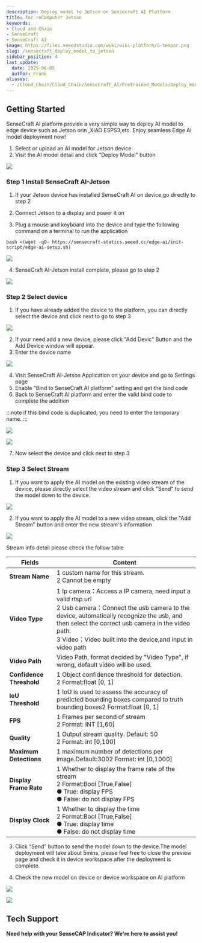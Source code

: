 ```yaml
---
description: Deploy model to Jetson on Sensecraft AI Platform
title: for reComputer Jetson
keywords:
- Cloud and Chain
- SenseCraft
- SenseCraft AI
image: https://files.seeedstudio.com/wiki/wiki-platform/S-tempor.png        
slug: /sensecraft_deploy_model_to_jetson
sidebar_position: 4
last_update:
  date: 2025-06-05
  author: Frank
aliases:
  - /Cloud_Chain/Cloud_Chain/SenseCraft_AI/Pretrained_Models/Deploy_model_to_Jetson
---
```



## Getting Started

SenseCraft AI platform provide a very simple way to deploy AI model to edge device such as Jetson orin ,XIAO ESPS3,etc. Enjoy seamless Edge AI model deployment now!<br />

1. Select or upload an AI model for Jetson device<br />
2. Visit the AI model detail and click "Deploy Model" button<br />

![](https://files.seeedstudio.com/wiki/SenseCraft_AI/img/10.png)

### **Step 1  Install SenseCraft AI-Jetson**

1. If your Jetson device has installed SenseCraft AI on device,go directly to step 2

2. Connect Jetson to a display and power it on

3. Plug a mouse and keyboard into the device and type the following command on a terminal to run the application

```
bash <(wget -qO- https://sensecraft-statics.seeed.cc/edge-ai/init-script/edge-ai-setup.sh)
```

![](https://files.seeedstudio.com/wiki/SenseCraft_AI/img/11.png)

4. SenseCraft AI-Jetson install complete, please go to step 2<br />

![](https://files.seeedstudio.com/wiki/SenseCraft_AI/img/12.png)

### **Step 2  Select device**
1. If you have already added the device to the platform, you can directly select the device and click next to go to step 3<br />


![](https://files.seeedstudio.com/wiki/SenseCraft_AI/img/13.png)

2. If your need add a new device, please click "Add Devic" Button and the Add Device window will appear.<br />
3. Enter the device name <br />

![](https://files.seeedstudio.com/wiki/SenseCraft_AI/img/14.png)

4. Visit SenseCraft AI-Jetson Application on your device and go to Settings page<br />
5. Enable "Bind to SenseCraft AI platform" setting and get the bind code <br />
6. Back to SenseCraft AI platform and enter the valid bind code to complete the addition<br />

:::note
if this bind code is duplicated, you need to enter the temporary name.
:::

![](https://files.seeedstudio.com/wiki/SenseCraft_AI/img/15.png)

![](https://files.seeedstudio.com/wiki/SenseCraft_AI/img/16.png)

7. Now select the device and click next to step 3

### **Step 3  Select Stream**
1. If you want to apply the AI model on the existing video stream of the device, please directly select the video stream and click "Send" to send the model down to the device.<br />

![](https://files.seeedstudio.com/wiki/SenseCraft_AI/img/17.png)

2. If you want to apply the AI model to a new video stream, click the "Add Stream" button and enter the new stream's information<br />

![](https://files.seeedstudio.com/wiki/SenseCraft_AI/img/18.png)

Stream info detail please check the follow table 

| **Fields** | **Content** |
| --- | --- |
| **Stream Name** | 1 custom name for this stream.<br />2 Cannot be empty |
| **Video Type** | 1 Ip camera：Access a IP camera, need input a valid rtsp url<br />2 Usb camera：Connect the usb camera to the device, automatically recognize the usb, and then select the correct usb camera in the video path.<br />3 Video：Video built into the device,and input in video path |
| **Video Path** | Video Path, format decided by "Video Type", if wrong, default video will be used. |
| **Confidence Threshold** | 1 Object confidence threshold for detection.<br />2 Format:float [0, 1] |
| **IoU Threshold** | 1 IoU is used to assess the accuracy of predicted bounding boxes compared to truth bounding boxes2 Format:float [0, 1] |
| **FPS** | 1 Frames per second of stream<br />2 Format: INT [1,60] |
| **Quality** | 1 Output stream quality.  Default: 50<br />2 Format: int [0,100] |
| **Maximum Detections** | 1 maximum number of detections per image.Default:3002 Format: int [0,1000] |
| **Display Frame Rate** | 1 Whether to display the frame rate of the stream<br />2 Format:Bool [True,False]<br />● True: display FPS<br />● False: do not display FPS |
| **Display Clock** | 1 Whether to display the time<br />2 Format:Bool [True,False]<br />● True: display time<br />● False: do not display time |

3. Click “Send” button to send the model down to the device.The model deployment will take about 5mins, please feel free to close the preview page and check it in device workspace after the deployment is complete.

4. Check the new model on device or device workspace on AI platform<br />

![](https://files.seeedstudio.com/wiki/SenseCraft_AI/img/19.png)

![](https://files.seeedstudio.com/wiki/SenseCraft_AI/img/20.png)


## **Tech Support**

**Need help with your SenseCAP Indicator? We're here to assist you!**

<div class="button_tech_support_container">
<a href="https://discord.com/invite/QqMgVwHT3X" class="button_tech_support_sensecap"></a>
<a href="https://support.sensecapmx.com/portal/en/home" class="button_tech_support_sensecap3"></a>
</div>

<div class="button_tech_support_container">
<a href="mailto:support@sensecapmx.com" class="button_tech_support_sensecap2"></a>
<a href="https://github.com/Seeed-Studio/wiki-documents/discussions/69" class="button_discussion"></a>
</div>